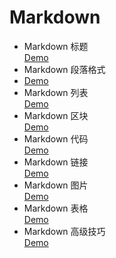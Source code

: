 # Markdown
* Markdown 标题  
[Demo](https://github.com/Molln/Markdown/blob/master/Demo/MarkdownTitle.md)
* Markdown 段落格式  
* [Demo](https://github.com/Molln/Markdown/blob/master/Demo/MarkdownParagraph.md)
* Markdown 列表  
[Demo](https://github.com/Molln/Markdown/blob/master/Demo/MarkdownList.md)
* Markdown 区块  
[Demo](https://github.com/Molln/Markdown/blob/master/Demo/MarkdownBlock.md)
* Markdown 代码  
[Demo](https://github.com/Molln/Markdown/blob/master/Demo/MarkdownCode.md)
* Markdown 链接  
[Demo](https://github.com/Molln/Markdown/blob/master/Demo/MarkdownLink.md)
* Markdown 图片  
[Demo](https://github.com/Molln/Markdown/blob/master/Demo/MarkdownImage.md)
* Markdown 表格  
[Demo](https://github.com/Molln/Markdown/blob/master/Demo/MarkdownTable.md)
* Markdown 高级技巧  
[Demo](https://github.com/Molln/Markdown/blob/master/Demo/MarkdownOthers.md)
